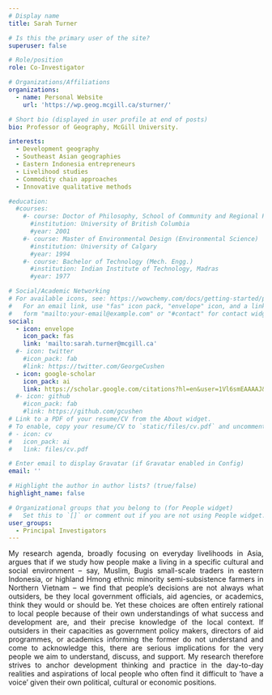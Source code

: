 ```yaml
---
# Display name
title: Sarah Turner

# Is this the primary user of the site?
superuser: false

# Role/position
role: Co-Investigator

# Organizations/Affiliations
organizations:
  - name: Personal Website 
    url: 'https://wp.geog.mcgill.ca/sturner/'

# Short bio (displayed in user profile at end of posts)
bio: Professor of Geography, McGill University.

interests:
  - Development geography
  - Southeast Asian geographies
  - Eastern Indonesia entrepreneurs
  - Livelihood studies
  - Commodity chain approaches
  - Innovative qualitative methods

#education:
  #courses:
    #- course: Doctor of Philosophy, School of Community and Regional Planning
      #institution: University of British Columbia
      #year: 2001
    #- course: Master of Environmental Design (Environmental Science) 
      #institution: University of Calgary
      #year: 1994
    #- course: Bachelor of Technology (Mech. Engg.)  
      #institution: Indian Institute of Technology, Madras
      #year: 1977

# Social/Academic Networking
# For available icons, see: https://wowchemy.com/docs/getting-started/page-builder/#icons
#   For an email link, use "fas" icon pack, "envelope" icon, and a link in the
#   form "mailto:your-email@example.com" or "#contact" for contact widget.
social:
  - icon: envelope
    icon_pack: fas
    link: 'mailto:sarah.turner@mcgill.ca'
  #- icon: twitter
    #icon_pack: fab
    #link: https://twitter.com/GeorgeCushen
  - icon: google-scholar
    icon_pack: ai
    link: https://scholar.google.com/citations?hl=en&user=1Vl6smEAAAAJ&view_op=list_works&sortby=pubdate
  #- icon: github
    #icon_pack: fab
    #link: https://github.com/gcushen
# Link to a PDF of your resume/CV from the About widget.
# To enable, copy your resume/CV to `static/files/cv.pdf` and uncomment the lines below.
# - icon: cv
#   icon_pack: ai
#   link: files/cv.pdf

# Enter email to display Gravatar (if Gravatar enabled in Config)
email: ''

# Highlight the author in author lists? (true/false)
highlight_name: false

# Organizational groups that you belong to (for People widget)
#   Set this to `[]` or comment out if you are not using People widget.
user_groups:
  - Principal Investigators
---
```

<p align="justify">My research agenda, broadly focusing on everyday livelihoods in Asia, argues that if we study how people make a living in a specific cultural and social environment – say, Muslim, Bugis small-scale traders in eastern Indonesia, or highland Hmong ethnic minority semi-subsistence farmers in Northern Vietnam – we find that people’s decisions are not always what outsiders, be they local government officials, aid agencies, or academics, think they would or should be. Yet these choices are often entirely rational to local people because of their own understandings of what success and development are, and their precise knowledge of the local context. If outsiders in their capacities as government policy makers, directors of aid programmes, or academics informing the former do not understand and come to acknowledge this, there are serious implications for the very people we aim to understand, discuss, and support. My research therefore strives to anchor development thinking and practice in the day-to-day realities and aspirations of local people who often find it difficult to ‘have a voice’ given their own political, cultural or economic positions.
</p>

